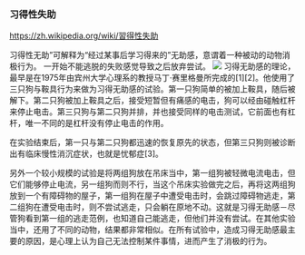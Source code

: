 ### 习得性失助
https://zh.wikipedia.org/wiki/習得性失助

习得性无助”可解释为“经过某事后学习得来的”无助感，意谓着一种被动的动物消极行为。
一开始不能逃脱的失败感觉导致之后放弃尝试。
![](https://upload.wikimedia.org/wikipedia/commons/9/9c/Shuttle_Box_Dog_Orange.png)
习得无助感的理论，最早是在1975年由宾州大学心理系的教授马丁·赛里格曼所完成的[1][2]。他使用了三只狗与鞍具行为来做为习得无助感的试验。第一只狗简单的被加上鞍具，随后被解下。第二只狗被加上鞍具之后，接受短暂但有痛感的电击，狗可以经由碰触杠杆来停止电击。第三只狗与第二只狗并排，并也接受同样的电击测试，它前面也有杠杆，唯一不同的是杠杆没有停止电击的作用。

在实验结束后，第一只与第二只狗都迅速的恢复原先的状态，但第三只狗则被诊断出有临床慢性消沉症状，也就是忧郁症[3]。

另外一个较小规模的试验是将两组狗放在吊床当中，第一组狗被轻微电流电击，但它们能够停止电流，另一组狗而则不行，当这个吊床实验做完之后，再将这两组狗放到一个有障碍物的屋子，第一组狗在屋子中遭受电击时，会跳过障碍物逃走，第二组狗在遭受电击时，则不尝试逃走，只会躺在原地不动。这就是习得无助感－尽管狗看到第一组的逃走范例，也知道自己能逃走，但他们并没有尝试。在其他实验当中，还用了不同的动物，结果都非常相似。在所有试验中，造成习得无助感最主要的原因，是心理上认为自己无法控制某件事情，进而产生了消极的行为。

